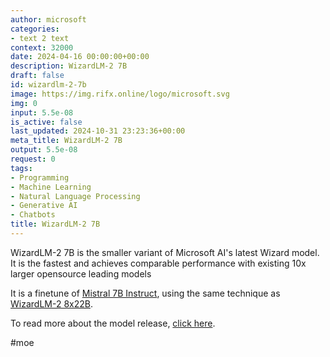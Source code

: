 ```yaml
---
author: microsoft
categories:
- text 2 text
context: 32000
date: 2024-04-16 00:00:00+00:00
description: WizardLM-2 7B
draft: false
id: wizardlm-2-7b
image: https://img.rifx.online/logo/microsoft.svg
img: 0
input: 5.5e-08
is_active: false
last_updated: 2024-10-31 23:23:36+00:00
meta_title: WizardLM-2 7B
output: 5.5e-08
request: 0
tags:
- Programming
- Machine Learning
- Natural Language Processing
- Generative AI
- Chatbots
title: WizardLM-2 7B
---
```
















WizardLM-2 7B is the smaller variant of Microsoft AI's latest Wizard model. It is the fastest and achieves comparable performance with existing 10x larger opensource leading models

It is a finetune of [Mistral 7B Instruct](/mistralai/mistral-7b-instruct), using the same technique as [WizardLM-2 8x22B](/microsoft/wizardlm-2-8x22b).

To read more about the model release, [click here](https://wizardlm.github.io/WizardLM2/).

#moe

